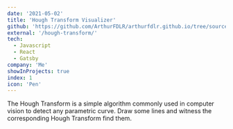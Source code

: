 ```yaml
---
date: '2021-05-02'
title: 'Hough Transform Visualizer'
github: 'https://github.com/ArthurFDLR/arthurfdlr.github.io/tree/source/src/components/hough-transform'
external: '/hough-transform/'
tech:
  - Javascript
  - React
  - Gatsby
company: 'Me'
showInProjects: true
index: 1
icon: 'Pen'
---
```


The Hough Transform is a simple algorithm commonly used in computer vision to detect any parametric curve. Draw some lines and witness the corresponding Hough Transform find them.
